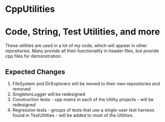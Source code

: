 # CppUtilities
Code, String, Test Utilities, and more
=================================================
These utilities are used in a lot of my code, which will appear in other repositories.
Many provide all their functionality in header files, but provide cpp files for demonstration.

Expected Changes
-----------------------------------------------
1. FileSystem and DirExplorers will be moved to their own repositories and removed
2. SingletonLogger will be redesigned
3. Construction tests - cpp mains in each of the Utility projects - will be redesigned
4. Regression tests - groups of tests that use a single-user test harness found in
   TestUtilities - will be added to most of the Utilities.

